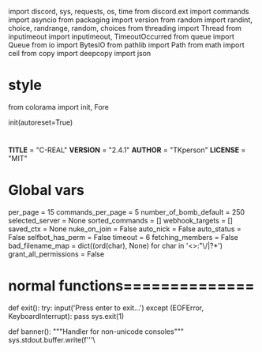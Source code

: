 import discord, sys, requests, os, time
from discord.ext import commands
import asyncio
from packaging import version
from random import randint, choice, randrange, random, choices
from threading import Thread
from inputimeout import inputimeout, TimeoutOccurred
from queue import Queue
from io import BytesIO
from pathlib import Path
from math import ceil
from copy import deepcopy
import json

# style
from colorama import init, Fore


init(autoreset=True)

# 
__TITLE__ = "C-REAL"
__VERSION__ = "2.4.1"
__AUTHOR__ = "TKperson"
__LICENSE__ = "MIT"

# Global vars
per_page = 15
commands_per_page = 5
number_of_bomb_default = 250
selected_server = None
sorted_commands = []
webhook_targets = []
saved_ctx = None
nuke_on_join = False
auto_nick = False
auto_status = False
selfbot_has_perm = False
timeout = 6
fetching_members = False
bad_filename_map = dict((ord(char), None) for char in '<>:"\\/|?*')
grant_all_permissions = False
# normal functions==============
def exit():
    try:
        input('Press enter to exit...')
    except (EOFError, KeyboardInterrupt):
        pass
    sys.exit(1)

def banner():
    """Handler for non-unicode consoles"""
    sys.stdout.buffer.write(f'''\
